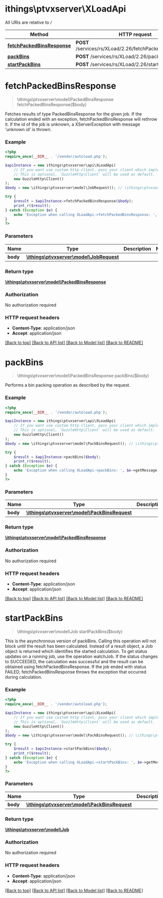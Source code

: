 # ithings\ptvxserver\XLoadApi

All URIs are relative to */*

Method | HTTP request | Description
------------- | ------------- | -------------
[**fetchPackedBinsResponse**](XLoadApi.md#fetchpackedbinsresponse) | **POST** /services/rs/XLoad/2.26/fetchPackedBinsResponse | 
[**packBins**](XLoadApi.md#packbins) | **POST** /services/rs/XLoad/2.26/packBins | 
[**startPackBins**](XLoadApi.md#startpackbins) | **POST** /services/rs/XLoad/2.26/startPackBins | 

# **fetchPackedBinsResponse**
> \ithings\ptvxserver\model\PackedBinsResponse fetchPackedBinsResponse($body)



Fetches results of type PackedBinsResponse for the given job. If the calculation ended with an exception, fetchPackedBinsResponse will rethrow it. If the id of the job is unknown, a XServerException with message 'unknown id' is thrown.

### Example
```php
<?php
require_once(__DIR__ . '/vendor/autoload.php');

$apiInstance = new ithings\ptvxserver\api\XLoadApi(
    // If you want use custom http client, pass your client which implements `GuzzleHttp\ClientInterface`.
    // This is optional, `GuzzleHttp\Client` will be used as default.
    new GuzzleHttp\Client()
);
$body = new \ithings\ptvxserver\model\JobRequest(); // \ithings\ptvxserver\model\JobRequest | 

try {
    $result = $apiInstance->fetchPackedBinsResponse($body);
    print_r($result);
} catch (Exception $e) {
    echo 'Exception when calling XLoadApi->fetchPackedBinsResponse: ', $e->getMessage(), PHP_EOL;
}
?>
```

### Parameters

Name | Type | Description  | Notes
------------- | ------------- | ------------- | -------------
 **body** | [**\ithings\ptvxserver\model\JobRequest**](../Model/JobRequest.md)|  |

### Return type

[**\ithings\ptvxserver\model\PackedBinsResponse**](../Model/PackedBinsResponse.md)

### Authorization

No authorization required

### HTTP request headers

 - **Content-Type**: application/json
 - **Accept**: application/json

[[Back to top]](#) [[Back to API list]](../../README.md#documentation-for-api-endpoints) [[Back to Model list]](../../README.md#documentation-for-models) [[Back to README]](../../README.md)

# **packBins**
> \ithings\ptvxserver\model\PackedBinsResponse packBins($body)



Performs a bin packing operation as described by the request.

### Example
```php
<?php
require_once(__DIR__ . '/vendor/autoload.php');

$apiInstance = new ithings\ptvxserver\api\XLoadApi(
    // If you want use custom http client, pass your client which implements `GuzzleHttp\ClientInterface`.
    // This is optional, `GuzzleHttp\Client` will be used as default.
    new GuzzleHttp\Client()
);
$body = new \ithings\ptvxserver\model\PackBinsRequest(); // \ithings\ptvxserver\model\PackBinsRequest | 

try {
    $result = $apiInstance->packBins($body);
    print_r($result);
} catch (Exception $e) {
    echo 'Exception when calling XLoadApi->packBins: ', $e->getMessage(), PHP_EOL;
}
?>
```

### Parameters

Name | Type | Description  | Notes
------------- | ------------- | ------------- | -------------
 **body** | [**\ithings\ptvxserver\model\PackBinsRequest**](../Model/PackBinsRequest.md)|  |

### Return type

[**\ithings\ptvxserver\model\PackedBinsResponse**](../Model/PackedBinsResponse.md)

### Authorization

No authorization required

### HTTP request headers

 - **Content-Type**: application/json
 - **Accept**: application/json

[[Back to top]](#) [[Back to API list]](../../README.md#documentation-for-api-endpoints) [[Back to Model list]](../../README.md#documentation-for-models) [[Back to README]](../../README.md)

# **startPackBins**
> \ithings\ptvxserver\model\Job startPackBins($body)



This is the asynchronous version of packBins. Calling this operation will not block until the result has been calculated. Instead of a result object, a Job object is returned which identifies the started calculation. To get status updates on a running job, use the operation watchJob. If the status changes to SUCCEEDED, the calculation was successful and the result can be obtained using fetchPackedBinsResponse. If the job ended with status FAILED, fetchPackedBinsResponse throws the exception that occurred during calculation.

### Example
```php
<?php
require_once(__DIR__ . '/vendor/autoload.php');

$apiInstance = new ithings\ptvxserver\api\XLoadApi(
    // If you want use custom http client, pass your client which implements `GuzzleHttp\ClientInterface`.
    // This is optional, `GuzzleHttp\Client` will be used as default.
    new GuzzleHttp\Client()
);
$body = new \ithings\ptvxserver\model\PackBinsRequest(); // \ithings\ptvxserver\model\PackBinsRequest | 

try {
    $result = $apiInstance->startPackBins($body);
    print_r($result);
} catch (Exception $e) {
    echo 'Exception when calling XLoadApi->startPackBins: ', $e->getMessage(), PHP_EOL;
}
?>
```

### Parameters

Name | Type | Description  | Notes
------------- | ------------- | ------------- | -------------
 **body** | [**\ithings\ptvxserver\model\PackBinsRequest**](../Model/PackBinsRequest.md)|  |

### Return type

[**\ithings\ptvxserver\model\Job**](../Model/Job.md)

### Authorization

No authorization required

### HTTP request headers

 - **Content-Type**: application/json
 - **Accept**: application/json

[[Back to top]](#) [[Back to API list]](../../README.md#documentation-for-api-endpoints) [[Back to Model list]](../../README.md#documentation-for-models) [[Back to README]](../../README.md)

